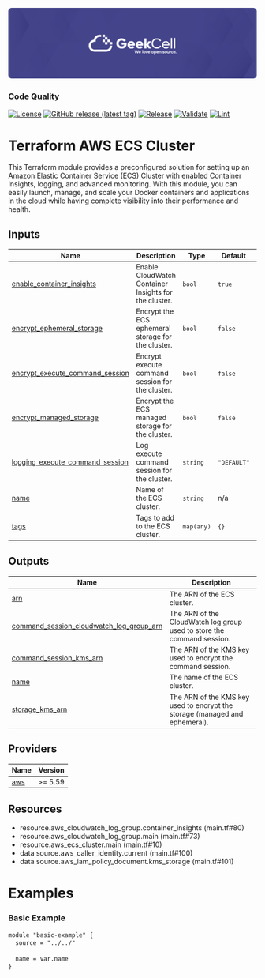 <!-- BEGIN_TF_DOCS -->
[![Geek Cell GmbH](https://raw.githubusercontent.com/geekcell/.github/main/geekcell-github-banner.png)](https://www.geekcell.io/)

### Code Quality
[![License](https://img.shields.io/github/license/geekcell/terraform-aws-ecs-cluster)](https://github.com/geekcell/terraform-aws-ecs-cluster/blob/master/LICENSE)
[![GitHub release (latest tag)](https://img.shields.io/github/v/release/geekcell/terraform-aws-ecs-cluster?logo=github&sort=semver)](https://github.com/geekcell/terraform-aws-ecs-cluster/releases)
[![Release](https://github.com/geekcell/terraform-aws-ecs-cluster/actions/workflows/release.yaml/badge.svg)](https://github.com/geekcell/terraform-aws-ecs-cluster/actions/workflows/release.yaml)
[![Validate](https://github.com/geekcell/terraform-aws-ecs-cluster/actions/workflows/validate.yaml/badge.svg)](https://github.com/geekcell/terraform-aws-ecs-cluster/actions/workflows/validate.yaml)
[![Lint](https://github.com/geekcell/terraform-aws-ecs-cluster/actions/workflows/linter.yaml/badge.svg)](https://github.com/geekcell/terraform-aws-ecs-cluster/actions/workflows/linter.yaml)

# Terraform AWS ECS Cluster

This Terraform module provides a preconfigured solution for setting up an Amazon Elastic Container Service (ECS)
Cluster with enabled Container Insights, logging, and advanced monitoring. With this module, you can easily launch,
manage, and scale your Docker containers and applications in the cloud while having complete visibility into their
performance and health.

## Inputs

| Name | Description | Type | Default | Required |
|------|-------------|------|---------|:--------:|
| <a name="input_enable_container_insights"></a> [enable\_container\_insights](#input\_enable\_container\_insights) | Enable CloudWatch Container Insights for the cluster. | `bool` | `true` | no |
| <a name="input_encrypt_ephemeral_storage"></a> [encrypt\_ephemeral\_storage](#input\_encrypt\_ephemeral\_storage) | Encrypt the ECS ephemeral storage for the cluster. | `bool` | `false` | no |
| <a name="input_encrypt_execute_command_session"></a> [encrypt\_execute\_command\_session](#input\_encrypt\_execute\_command\_session) | Encrypt execute command session for the cluster. | `bool` | `false` | no |
| <a name="input_encrypt_managed_storage"></a> [encrypt\_managed\_storage](#input\_encrypt\_managed\_storage) | Encrypt the ECS managed storage for the cluster. | `bool` | `false` | no |
| <a name="input_logging_execute_command_session"></a> [logging\_execute\_command\_session](#input\_logging\_execute\_command\_session) | Log execute command session for the cluster. | `string` | `"DEFAULT"` | no |
| <a name="input_name"></a> [name](#input\_name) | Name of the ECS cluster. | `string` | n/a | yes |
| <a name="input_tags"></a> [tags](#input\_tags) | Tags to add to the ECS cluster. | `map(any)` | `{}` | no |

## Outputs

| Name | Description |
|------|-------------|
| <a name="output_arn"></a> [arn](#output\_arn) | The ARN of the ECS cluster. |
| <a name="output_command_session_cloudwatch_log_group_arn"></a> [command\_session\_cloudwatch\_log\_group\_arn](#output\_command\_session\_cloudwatch\_log\_group\_arn) | The ARN of the CloudWatch log group used to store the command session. |
| <a name="output_command_session_kms_arn"></a> [command\_session\_kms\_arn](#output\_command\_session\_kms\_arn) | The ARN of the KMS key used to encrypt the command session. |
| <a name="output_name"></a> [name](#output\_name) | The name of the ECS cluster. |
| <a name="output_storage_kms_arn"></a> [storage\_kms\_arn](#output\_storage\_kms\_arn) | The ARN of the KMS key used to encrypt the storage (managed and ephemeral). |

## Providers

| Name | Version |
|------|---------|
| <a name="provider_aws"></a> [aws](#provider\_aws) | >= 5.59 |

## Resources

- resource.aws_cloudwatch_log_group.container_insights (main.tf#80)
- resource.aws_cloudwatch_log_group.main (main.tf#73)
- resource.aws_ecs_cluster.main (main.tf#10)
- data source.aws_caller_identity.current (main.tf#100)
- data source.aws_iam_policy_document.kms_storage (main.tf#101)

# Examples
### Basic Example
```hcl
module "basic-example" {
  source = "../../"

  name = var.name
}
```
<!-- END_TF_DOCS -->
